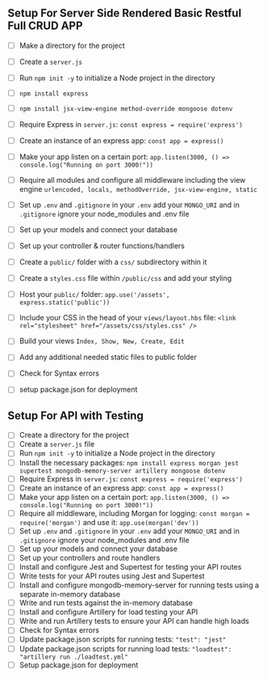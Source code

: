 ## Setup For Server Side Rendered Basic Restful Full CRUD APP

- [ ] Make a directory for the project
- [ ] Create a `server.js`
- [ ] Run `npm init -y` to initialize a Node project in the directory
- [ ] `npm install express`
- [ ] `npm install jsx-view-engine method-override mongoose dotenv`
- [ ] Require Express in `server.js`: `const express = require('express')`
- [ ] Create an instance of an express app: `const app = express()`
- [ ] Make your app listen on a certain port: `app.listen(3000, () => console.log("Running on port 3000!"))`
- [ ] Require all modules and configure all middleware including the view engine `urlencoded, locals, methodOverride, jsx-view-engine, static`
- [ ] Set up `.env` and `.gitignore` in your `.env` add your `MONGO_URI` and in `.gitignore` ignore your node_modules and .env file
- [ ] Set up your models and connect your database
- [ ] Set up your controller & router functions/handlers
- [ ] Create a `public/` folder with a `css/` subdirectory within it
- [ ] Create a `styles.css` file within `/public/css` and add your styling
- [ ] Host your `public/` folder: `app.use('/assets', express.static('public'))`
- [ ] Include your CSS in the head of your `views/layout.hbs` file: `<link rel="stylesheet" href="/assets/css/styles.css" />`
- [ ] Build your views `Index, Show, New, Create, Edit`
- [ ] Add any additional needed static files to public folder
- [ ] Check for Syntax errors
- [ ] setup package.json for deployment


## Setup For API with Testing

- [ ] Create a directory for the project
- [ ] Create a `server.js` file
- [ ] Run `npm init -y` to initialize a Node project in the directory
- [ ] Install the necessary packages: `npm install express morgan jest supertest mongodb-memory-server artillery mongoose dotenv`
- [ ] Require Express in `server.js`: `const express = require('express')`
- [ ] Create an instance of an express app: `const app = express()`
- [ ] Make your app listen on a certain port: `app.listen(3000, () => console.log("Running on port 3000!"))`
- [ ] Require all middleware, including Morgan for logging: `const morgan = require('morgan')` and use it: `app.use(morgan('dev'))`
- [ ] Set up `.env` and `.gitignore` in your `.env` add your `MONGO_URI` and in `.gitignore` ignore your node_modules and .env file
- [ ] Set up your models and connect your database
- [ ] Set up your controllers and route handlers
- [ ] Install and configure Jest and Supertest for testing your API routes
- [ ] Write tests for your API routes using Jest and Supertest
- [ ] Install and configure mongodb-memory-server for running tests using a separate in-memory database
- [ ] Write and run tests against the in-memory database
- [ ] Install and configure Artillery for load testing your API
- [ ] Write and run Artillery tests to ensure your API can handle high loads
- [ ] Check for Syntax errors
- [ ] Update package.json scripts for running tests: `"test": "jest"`
- [ ] Update package.json scripts for running load tests: `"loadtest": "artillery run ./loadtest.yml"`
- [ ] Setup package.json for deployment
